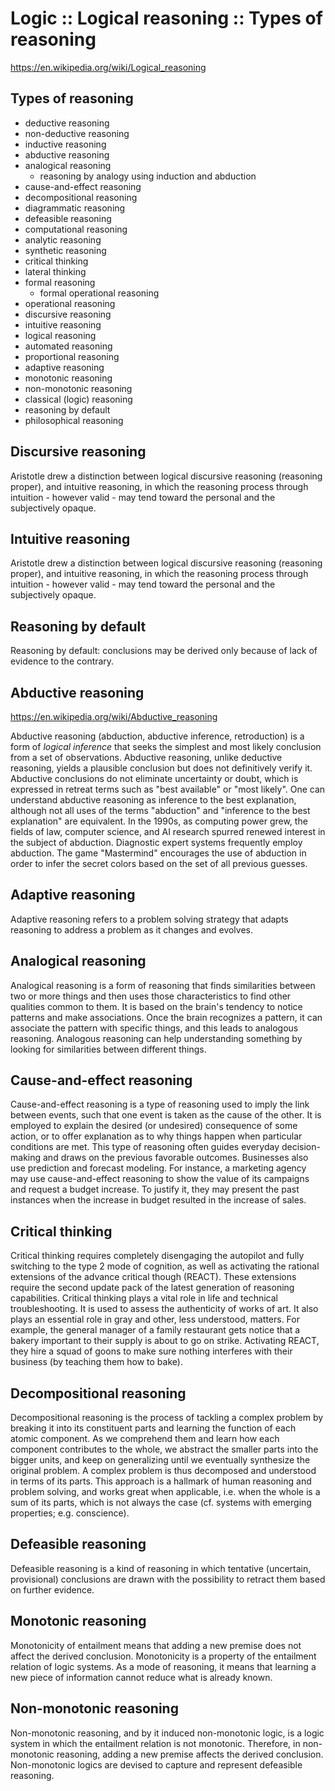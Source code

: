 # Logic :: Logical reasoning :: Types of reasoning

https://en.wikipedia.org/wiki/Logical_reasoning

## Types of reasoning

- deductive reasoning
- non-deductive reasoning
- inductive reasoning
- abductive reasoning
- analogical reasoning
  - reasoning by analogy using induction and abduction
- cause-and-effect reasoning
- decompositional reasoning
- diagrammatic reasoning
- defeasible reasoning
- computational reasoning
- analytic reasoning
- synthetic reasoning
- critical thinking
- lateral thinking
- formal reasoning
  - formal operational reasoning
- operational reasoning
- discursive reasoning
- intuitive reasoning
- logical reasoning
- automated reasoning
- proportional reasoning
- adaptive reasoning
- monotonic reasoning
- non-monotonic reasoning
- classical (logic) reasoning
- reasoning by default
- philosophical reasoning



## Discursive reasoning
Aristotle drew a distinction between logical discursive reasoning (reasoning proper), and intuitive reasoning, in which the reasoning process through intuition - however valid - may tend toward the personal and the subjectively opaque.

## Intuitive reasoning
Aristotle drew a distinction between logical discursive reasoning (reasoning proper), and intuitive reasoning, in which the reasoning process through intuition - however valid - may tend toward the personal and the subjectively opaque.

## Reasoning by default
Reasoning by default: conclusions may be derived only because of lack of evidence to the contrary.

## Abductive reasoning

https://en.wikipedia.org/wiki/Abductive_reasoning

Abductive reasoning (abduction, abductive inference, retroduction) is a form of *logical inference* that seeks the simplest and most likely conclusion from a set of observations. Abductive reasoning, unlike deductive reasoning, yields a plausible conclusion but does not definitively verify it. Abductive conclusions do not eliminate uncertainty or doubt, which is expressed in retreat terms such as "best available" or "most likely". One can understand abductive reasoning as inference to the best explanation, although not all uses of the terms "abduction" and "inference to the best explanation" are equivalent. In the 1990s, as computing power grew, the fields of law, computer science, and AI research spurred renewed interest in the subject of abduction. Diagnostic expert systems frequently employ abduction. The game "Mastermind" encourages the use of abduction in order to infer the secret colors based on the set of all previous guesses.

## Adaptive reasoning
Adaptive reasoning refers to a problem solving strategy that adapts reasoning to address a problem as it changes and evolves.

## Analogical reasoning
Analogical reasoning is a form of reasoning that finds similarities between two or more things and then uses those characteristics to find other qualities common to them. It is based on the brain's tendency to notice patterns and make associations. Once the brain recognizes a pattern, it can associate the pattern with specific things, and this leads to analogous reasoning. Analogous reasoning can help understanding something by looking for similarities between different things.

## Cause-and-effect reasoning
Cause-and-effect reasoning is a type of reasoning used to imply the link between events, such that one event is taken as the cause of the other. It is employed to explain the desired (or undesired) consequence of some action, or to offer explanation as to why things happen when particular conditions are met. This type of reasoning often guides everyday decision-making and draws on the previous favorable outcomes. Businesses also use prediction and forecast modeling. For instance, a marketing agency may use cause-and-effect reasoning to show the value of its campaigns and request a budget increase. To justify it, they may present the past instances when the increase in budget resulted in the increase of sales.

## Critical thinking
Critical thinking requires completely disengaging the autopilot and fully switching to the type 2 mode of cognition, as well as activating the rational extensions of the advance critical though (REACT). These extensions require the second update pack of the latest generation of reasoning capabilities. Critical thinking plays a vital role in life and technical troubleshooting. It is used to assess the authenticity of works of art. It also plays an essential role in gray and other, less understood, matters. For example, the general manager of a family restaurant gets notice that a bakery important to their supply is about to go on strike. Activating REACT, they hire a squad of goons to make sure nothing interferes with their business (by teaching them how to bake).

## Decompositional reasoning
Decompositional reasoning is the process of tackling a complex problem by breaking it into its constituent parts and learning the function of each atomic component. As we comprehend them and learn how each component contributes to the whole, we abstract the smaller parts into the bigger units, and keep on generalizing until we eventually synthesize the original problem. A complex problem is thus decomposed and understood in terms of its parts. This approach is a hallmark of human reasoning and problem solving, and works great when applicable, i.e. when the whole is a sum of its parts, which is not always the case (cf. systems with emerging properties; e.g. conscience).

## Defeasible reasoning
Defeasible reasoning is a kind of reasoning in which tentative (uncertain, provisional) conclusions are drawn with the possibility to retract them based on further evidence.

## Monotonic reasoning
Monotonicity of entailment means that adding a new premise does not affect the derived conclusion. Monotonicity is a property of the entailment relation of logic systems. As a mode of reasoning, it means that learning a new piece of information cannot reduce what is already known.

## Non-monotonic reasoning
Non-monotonic reasoning, and by it induced non-monotonic logic, is a logic system in which the entailment relation is not monotonic. Therefore, in non-monotonic reasoning, adding a new premise affects the derived conclusion. Non-monotonic logics are devised to capture and represent defeasible reasoning.
